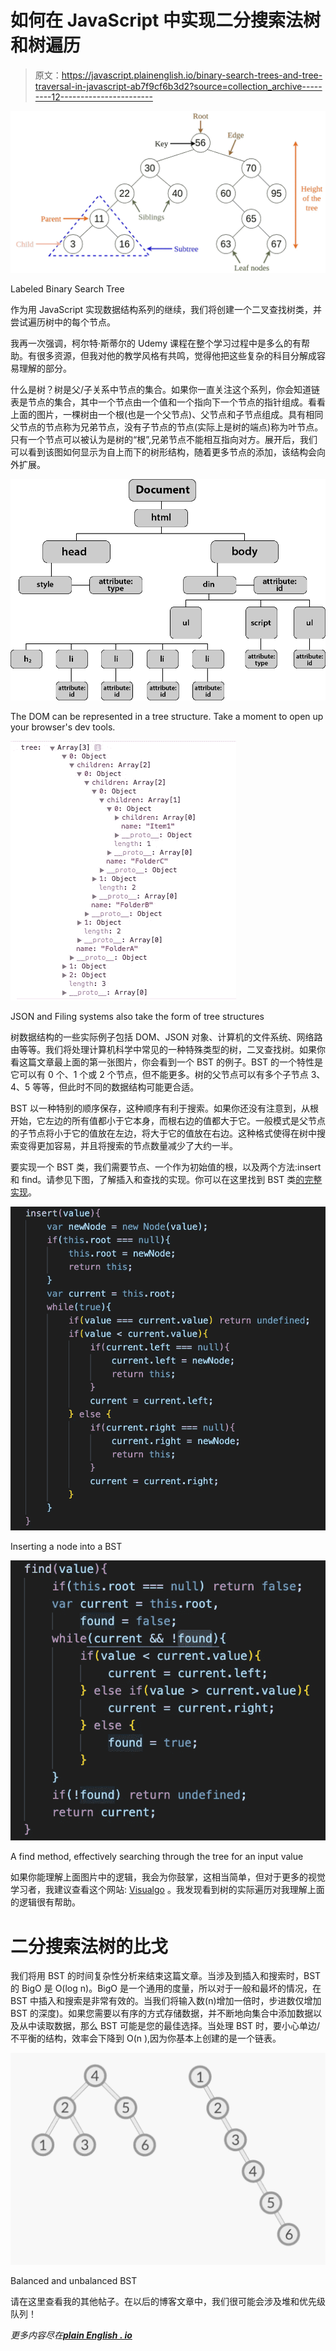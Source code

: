 # 如何在 JavaScript 中实现二分搜索法树和树遍历

> 原文：<https://javascript.plainenglish.io/binary-search-trees-and-tree-traversal-in-javascript-ab7f9cf6b3d2?source=collection_archive---------12----------------------->

![](img/59370d9e8cc2d9bad8b134194dfa97cf.png)

Labeled Binary Search Tree

作为用 JavaScript 实现数据结构系列的继续，我们将创建一个二叉查找树类，并尝试遍历树中的每个节点。

我再一次强调，柯尔特·斯蒂尔的 Udemy 课程在整个学习过程中是多么的有帮助。有很多资源，但我对他的教学风格有共鸣，觉得他把这些复杂的科目分解成容易理解的部分。

什么是树？树是父/子关系中节点的集合。如果你一直关注这个系列，你会知道链表是节点的集合，其中一个节点由一个值和一个指向下一个节点的指针组成。看看上面的图片，一棵树由一个根(也是一个父节点)、父节点和子节点组成。具有相同父节点的节点称为兄弟节点，没有子节点的节点(实际上是树的端点)称为叶节点。只有一个节点可以被认为是树的“根”,兄弟节点不能相互指向对方。展开后，我们可以看到该图如何显示为自上而下的树形结构，随着更多节点的添加，该结构会向外扩展。

![](img/7c0461f749c6548a0b76fabbdfadaa37.png)

The DOM can be represented in a tree structure. Take a moment to open up your browser's dev tools.

![](img/61fcd47a2f1ba745f9bb27c75a8ec081.png)

JSON and Filing systems also take the form of tree structures

树数据结构的一些实际例子包括 DOM、JSON 对象、计算机的文件系统、网络路由等等。我们将处理计算机科学中常见的一种特殊类型的树，二叉查找树。如果你看这篇文章最上面的第一张图片，你会看到一个 BST 的例子。BST 的一个特性是它可以有 0 个、1 个或 2 个节点，但不能更多。树的父节点可以有多个子节点 3、4、5 等等，但此时不同的数据结构可能更合适。

BST 以一种特别的顺序保存，这种顺序有利于搜索。如果你还没有注意到，从根开始，它左边的所有值都小于它本身，而根右边的值都大于它。一般模式是父节点的子节点将小于它的值放在左边，将大于它的值放在右边。这种格式使得在树中搜索变得更加容易，并且将搜索的节点数量减少了大约一半。

要实现一个 BST 类，我们需要节点、一个作为初始值的根，以及两个方法:insert 和 find。请参见下图，了解插入和查找的实现。你可以在这里找到 BST 类[的完整实现](https://github.com/maquino96/Colt-Steele-DSA-Udemy/blob/main/Course/Data%20Structures/binarySearchTree.js)。

![](img/abbb1b9f8ee30aee25871a01bf8b5ca3.png)

Inserting a node into a BST

![](img/c85baee7b4194cc547fafac923dc71cb.png)

A find method, effectively searching through the tree for an input value

如果你能理解上面图片中的逻辑，我会为你鼓掌，这相当简单，但对于更多的视觉学习者，我建议查看这个网站: [Visualgo](https://visualgo.net/en/bst) 。我发现看到树的实际遍历对我理解上面的逻辑很有帮助。

# 二分搜索法树的比戈

我们将用 BST 的时间复杂性分析来结束这篇文章。当涉及到插入和搜索时，BST 的 BigO 是 O(log n)。BigO 是一个通用的度量，所以对于一般和最坏的情况，在 BST 中插入和搜索是非常有效的。当我们将输入数(n)增加一倍时，步进数仅增加 BST 的深度)。如果您需要以有序的方式存储数据，并不断地向集合中添加数据以及从中读取数据，那么 BST 可能是您的最佳选择。当处理 BST 时，要小心单边/不平衡的结构，效率会下降到 O(n ),因为你基本上创建的是一个链表。

![](img/e5dc38ffb7ffe40e7fb250081dc8e9bb.png)

Balanced and unbalanced BST

请在这里查看我的其他帖子。在以后的博客文章中，我们很可能会涉及堆和优先级队列！

*更多内容尽在*[***plain English . io***](http://plainenglish.io/)